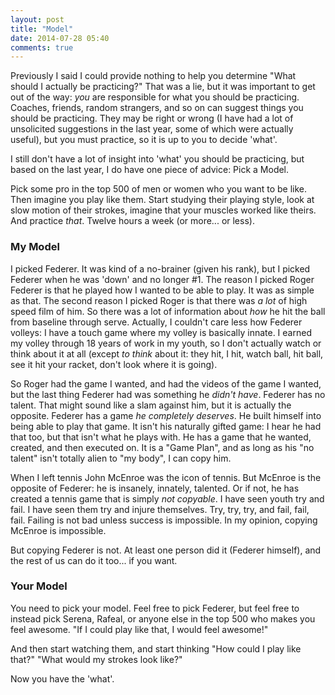 ```yaml
---
layout: post
title: "Model"
date: 2014-07-28 05:40
comments: true
---
```


Previously I said I could provide nothing to help you determine "What should I actually be practicing?"  That
was a lie, but it was important to get out of the way: _you_ are responsible for what you should be practicing.
Coaches, friends, random strangers, and so on can suggest things you should be practicing.  They may be right
or wrong (I have had a lot of unsolicited suggestions in the last year, some of which were actually useful),
but you must practice, so it is up to you to decide 'what'.

I still don't have a lot of insight into 'what' you should be practicing, but based on the last year, I do
have one piece of advice: Pick a Model.

Pick some pro in the top 500 of men or women who you want to be like.  Then imagine you play like them.  Start
studying their playing style, look at slow motion of their strokes, imagine that your muscles worked like theirs.
And practice _that_.  Twelve hours a week (or more... or less).

<!-- more -->

### My Model

I picked Federer.  It was kind of a no-brainer (given his rank), but I picked Federer when he was 'down' and no
longer #1.  The reason I picked Roger Federer is that he played how I wanted to be able to play.  It was as simple
as that.  The second reason I picked Roger is that there was _a lot_ of
high speed film of him.  So there was a lot of information about _how_ he hit the ball from baseline through
serve.  Actually, I couldn't care less how Federer volleys: I have a touch game where my volley is basically innate.
I earned my volley through 18 years of work in my youth, so I don't actually watch or think about it at all (except _to think_
about it: they hit, I hit, watch ball, hit ball, see it hit your racket, don't look where it is going).

So Roger had the game I wanted, and had the videos of the game I wanted, but the last thing Federer had was something
he _didn't have_.  Federer has no talent.  That might sound like a slam against him, but it is actually the opposite.
Federer has a game _he completely deserves_.  He built himself into being able to play that game.  It isn't his
naturally gifted game: I hear he had that too, but that isn't what he plays with.  He has a game that he wanted, created,
and then executed on.  It is a "Game Plan", and as long as his "no talent" isn't totally alien to "my body", I can
copy him.

When I left tennis John McEnroe was the icon of tennis.  But McEnroe is the opposite of Federer: he is insanely, innately,
talented.  Or if not, he has created a tennis game that is simply _not copyable_.  I have seen youth try and fail.
I have seen them try and injure themselves.  Try, try, try, and fail, fail, fail.  Failing is not bad unless
success is impossible.  In my opinion, copying McEnroe is impossible.

But copying Federer is not.  At least one person did it (Federer himself), and the rest of us can do it too... if you
want.

### Your Model

You need to pick your model.  Feel free to pick Federer, but feel free to instead pick Serena, Rafeal, or anyone else in the top 500 who
makes you feel awesome.  "If I could play like that, I would feel awesome!"

And then start watching them, and start thinking "How could I play like that?"  "What would my strokes look like?"

Now you have the 'what'.




